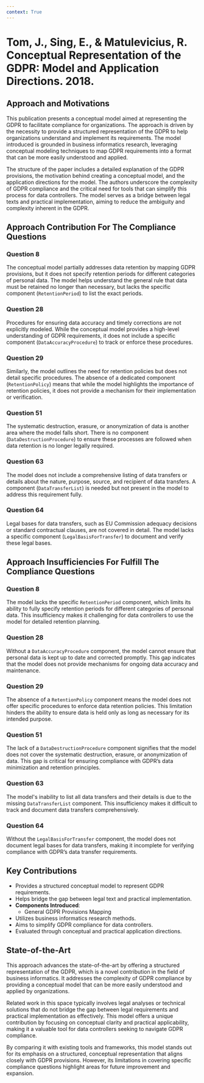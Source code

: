 ```yaml
---
context: True
---
```



# Tom, J., Sing, E., & Matulevicius, R. Conceptual Representation of the GDPR: Model and Application Directions. 2018.

## Approach and Motivations

This publication presents a conceptual model aimed at representing the GDPR to facilitate compliance for organizations. The approach is driven by the necessity to provide a structured representation of the GDPR to help organizations understand and implement its requirements. The model introduced is grounded in business informatics research, leveraging conceptual modeling techniques to map GDPR requirements into a format that can be more easily understood and applied.

The structure of the paper includes a detailed explanation of the GDPR provisions, the motivation behind creating a conceptual model, and the application directions for the model. The authors underscore the complexity of GDPR compliance and the critical need for tools that can simplify this process for data controllers. The model serves as a bridge between legal texts and practical implementation, aiming to reduce the ambiguity and complexity inherent in the GDPR.

## Approach Contribution For The Compliance Questions

### Question 8
The conceptual model partially addresses data retention by mapping GDPR provisions, but it does not specify retention periods for different categories of personal data. The model helps understand the general rule that data must be retained no longer than necessary, but lacks the specific component (`RetentionPeriod`) to list the exact periods.

### Question 28
Procedures for ensuring data accuracy and timely corrections are not explicitly modeled. While the conceptual model provides a high-level understanding of GDPR requirements, it does not include a specific component (`DataAccuracyProcedure`) to track or enforce these procedures.

### Question 29
Similarly, the model outlines the need for retention policies but does not detail specific procedures. The absence of a dedicated component (`RetentionPolicy`) means that while the model highlights the importance of retention policies, it does not provide a mechanism for their implementation or verification.

### Question 51
The systematic destruction, erasure, or anonymization of data is another area where the model falls short. There is no component (`DataDestructionProcedure`) to ensure these processes are followed when data retention is no longer legally required.

### Question 63
The model does not include a comprehensive listing of data transfers or details about the nature, purpose, source, and recipient of data transfers. A component (`DataTransferList`) is needed but not present in the model to address this requirement fully.

### Question 64
Legal bases for data transfers, such as EU Commission adequacy decisions or standard contractual clauses, are not covered in detail. The model lacks a specific component (`LegalBasisForTransfer`) to document and verify these legal bases.

## Approach Insufficiencies For Fulfill The Compliance Questions

### Question 8
The model lacks the specific `RetentionPeriod` component, which limits its ability to fully specify retention periods for different categories of personal data. This insufficiency makes it challenging for data controllers to use the model for detailed retention planning.

### Question 28
Without a `DataAccuracyProcedure` component, the model cannot ensure that personal data is kept up to date and corrected promptly. This gap indicates that the model does not provide mechanisms for ongoing data accuracy and maintenance.

### Question 29
The absence of a `RetentionPolicy` component means the model does not offer specific procedures to enforce data retention policies. This limitation hinders the ability to ensure data is held only as long as necessary for its intended purpose.

### Question 51
The lack of a `DataDestructionProcedure` component signifies that the model does not cover the systematic destruction, erasure, or anonymization of data. This gap is critical for ensuring compliance with GDPR’s data minimization and retention principles.

### Question 63
The model's inability to list all data transfers and their details is due to the missing `DataTransferList` component. This insufficiency makes it difficult to track and document data transfers comprehensively.

### Question 64
Without the `LegalBasisForTransfer` component, the model does not document legal bases for data transfers, making it incomplete for verifying compliance with GDPR’s data transfer requirements.

## Key Contributions

- Provides a structured conceptual model to represent GDPR requirements.
- Helps bridge the gap between legal text and practical implementation.
- **Components Introduced**:
  - General GDPR Provisions Mapping
- Utilizes business informatics research methods.
- Aims to simplify GDPR compliance for data controllers.
- Evaluated through conceptual and practical application directions.

## State-of-the-Art

This approach advances the state-of-the-art by offering a structured representation of the GDPR, which is a novel contribution in the field of business informatics. It addresses the complexity of GDPR compliance by providing a conceptual model that can be more easily understood and applied by organizations. 

Related work in this space typically involves legal analyses or technical solutions that do not bridge the gap between legal requirements and practical implementation as effectively. This model offers a unique contribution by focusing on conceptual clarity and practical applicability, making it a valuable tool for data controllers seeking to navigate GDPR compliance.

By comparing it with existing tools and frameworks, this model stands out for its emphasis on a structured, conceptual representation that aligns closely with GDPR provisions. However, its limitations in covering specific compliance questions highlight areas for future improvement and expansion.

